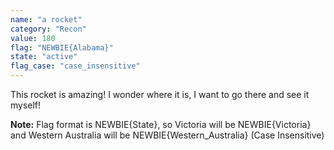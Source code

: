 ```yaml
---
name: "a rocket"
category: "Recon"
value: 180
flag: "NEWBIE{Alabama}"
state: "active"
flag_case: "case_insensitive"
---
```


This rocket is amazing! I wonder where it is, I want to go there and see it myself!

**Note:** Flag format is NEWBIE{State}, so Victoria will be NEWBIE{Victoria} and Western Australia will be NEWBIE{Western_Australia}  (Case Insensitive)
